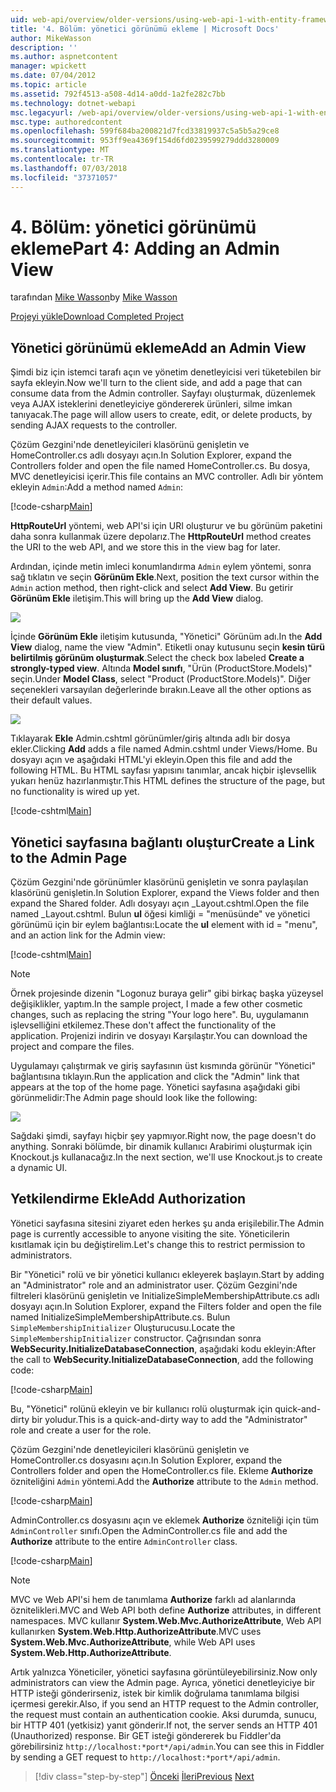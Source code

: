 ```yaml
---
uid: web-api/overview/older-versions/using-web-api-1-with-entity-framework-5/using-web-api-with-entity-framework-part-4
title: '4. Bölüm: yönetici görünümü ekleme | Microsoft Docs'
author: MikeWasson
description: ''
ms.author: aspnetcontent
manager: wpickett
ms.date: 07/04/2012
ms.topic: article
ms.assetid: 792f4513-a508-4d14-a0dd-1a2fe282c7bb
ms.technology: dotnet-webapi
msc.legacyurl: /web-api/overview/older-versions/using-web-api-1-with-entity-framework-5/using-web-api-with-entity-framework-part-4
msc.type: authoredcontent
ms.openlocfilehash: 599f684ba200821d7fcd33819937c5a5b5a29ce8
ms.sourcegitcommit: 953ff9ea4369f154d6fd0239599279ddd3280009
ms.translationtype: MT
ms.contentlocale: tr-TR
ms.lasthandoff: 07/03/2018
ms.locfileid: "37371057"
---
```

<a name="part-4-adding-an-admin-view"></a><span data-ttu-id="ae1e9-102">4. Bölüm: yönetici görünümü ekleme</span><span class="sxs-lookup"><span data-stu-id="ae1e9-102">Part 4: Adding an Admin View</span></span>
====================
<span data-ttu-id="ae1e9-103">tarafından [Mike Wasson](https://github.com/MikeWasson)</span><span class="sxs-lookup"><span data-stu-id="ae1e9-103">by [Mike Wasson](https://github.com/MikeWasson)</span></span>

[<span data-ttu-id="ae1e9-104">Projeyi yükle</span><span class="sxs-lookup"><span data-stu-id="ae1e9-104">Download Completed Project</span></span>](http://code.msdn.microsoft.com/ASP-NET-Web-API-with-afa30545)

## <a name="add-an-admin-view"></a><span data-ttu-id="ae1e9-105">Yönetici görünümü ekleme</span><span class="sxs-lookup"><span data-stu-id="ae1e9-105">Add an Admin View</span></span>

<span data-ttu-id="ae1e9-106">Şimdi biz için istemci tarafı açın ve yönetim denetleyicisi veri tüketebilen bir sayfa ekleyin.</span><span class="sxs-lookup"><span data-stu-id="ae1e9-106">Now we'll turn to the client side, and add a page that can consume data from the Admin controller.</span></span> <span data-ttu-id="ae1e9-107">Sayfayı oluşturmak, düzenlemek veya AJAX isteklerini denetleyiciye göndererek ürünleri, silme imkan tanıyacak.</span><span class="sxs-lookup"><span data-stu-id="ae1e9-107">The page will allow users to create, edit, or delete products, by sending AJAX requests to the controller.</span></span>

<span data-ttu-id="ae1e9-108">Çözüm Gezgini'nde denetleyicileri klasörünü genişletin ve HomeController.cs adlı dosyayı açın.</span><span class="sxs-lookup"><span data-stu-id="ae1e9-108">In Solution Explorer, expand the Controllers folder and open the file named HomeController.cs.</span></span> <span data-ttu-id="ae1e9-109">Bu dosya, MVC denetleyicisi içerir.</span><span class="sxs-lookup"><span data-stu-id="ae1e9-109">This file contains an MVC controller.</span></span> <span data-ttu-id="ae1e9-110">Adlı bir yöntem ekleyin `Admin`:</span><span class="sxs-lookup"><span data-stu-id="ae1e9-110">Add a method named `Admin`:</span></span>

[!code-csharp[Main](using-web-api-with-entity-framework-part-4/samples/sample1.cs)]

<span data-ttu-id="ae1e9-111">**HttpRouteUrl** yöntemi, web API'si için URI oluşturur ve bu görünüm paketini daha sonra kullanmak üzere depolarız.</span><span class="sxs-lookup"><span data-stu-id="ae1e9-111">The **HttpRouteUrl** method creates the URI to the web API, and we store this in the view bag for later.</span></span>

<span data-ttu-id="ae1e9-112">Ardından, içinde metin imleci konumlandırma `Admin` eylem yöntemi, sonra sağ tıklatın ve seçin **Görünüm Ekle**.</span><span class="sxs-lookup"><span data-stu-id="ae1e9-112">Next, position the text cursor within the `Admin` action method, then right-click and select **Add View**.</span></span> <span data-ttu-id="ae1e9-113">Bu getirir **Görünüm Ekle** iletişim.</span><span class="sxs-lookup"><span data-stu-id="ae1e9-113">This will bring up the **Add View** dialog.</span></span>

![](using-web-api-with-entity-framework-part-4/_static/image1.png)

<span data-ttu-id="ae1e9-114">İçinde **Görünüm Ekle** iletişim kutusunda, "Yönetici" Görünüm adı.</span><span class="sxs-lookup"><span data-stu-id="ae1e9-114">In the **Add View** dialog, name the view "Admin".</span></span> <span data-ttu-id="ae1e9-115">Etiketli onay kutusunu seçin **kesin türü belirtilmiş görünüm oluşturmak**.</span><span class="sxs-lookup"><span data-stu-id="ae1e9-115">Select the check box labeled **Create a strongly-typed view**.</span></span> <span data-ttu-id="ae1e9-116">Altında **Model sınıfı**, "Ürün (ProductStore.Models)" seçin.</span><span class="sxs-lookup"><span data-stu-id="ae1e9-116">Under **Model Class**, select "Product (ProductStore.Models)".</span></span> <span data-ttu-id="ae1e9-117">Diğer seçenekleri varsayılan değerlerinde bırakın.</span><span class="sxs-lookup"><span data-stu-id="ae1e9-117">Leave all the other options as their default values.</span></span>

![](using-web-api-with-entity-framework-part-4/_static/image2.png)

<span data-ttu-id="ae1e9-118">Tıklayarak **Ekle** Admin.cshtml görünümler/giriş altında adlı bir dosya ekler.</span><span class="sxs-lookup"><span data-stu-id="ae1e9-118">Clicking **Add** adds a file named Admin.cshtml under Views/Home.</span></span> <span data-ttu-id="ae1e9-119">Bu dosyayı açın ve aşağıdaki HTML'yi ekleyin.</span><span class="sxs-lookup"><span data-stu-id="ae1e9-119">Open this file and add the following HTML.</span></span> <span data-ttu-id="ae1e9-120">Bu HTML sayfası yapısını tanımlar, ancak hiçbir işlevsellik yukarı henüz hazırlanmıştır.</span><span class="sxs-lookup"><span data-stu-id="ae1e9-120">This HTML defines the structure of the page, but no functionality is wired up yet.</span></span>

[!code-cshtml[Main](using-web-api-with-entity-framework-part-4/samples/sample2.cshtml)]

## <a name="create-a-link-to-the-admin-page"></a><span data-ttu-id="ae1e9-121">Yönetici sayfasına bağlantı oluştur</span><span class="sxs-lookup"><span data-stu-id="ae1e9-121">Create a Link to the Admin Page</span></span>

<span data-ttu-id="ae1e9-122">Çözüm Gezgini'nde görünümler klasörünü genişletin ve sonra paylaşılan klasörünü genişletin.</span><span class="sxs-lookup"><span data-stu-id="ae1e9-122">In Solution Explorer, expand the Views folder and then expand the Shared folder.</span></span> <span data-ttu-id="ae1e9-123">Adlı dosyayı açın \_Layout.cshtml.</span><span class="sxs-lookup"><span data-stu-id="ae1e9-123">Open the file named \_Layout.cshtml.</span></span> <span data-ttu-id="ae1e9-124">Bulun **ul** öğesi kimliği = "menüsünde" ve yönetici görünümü için bir eylem bağlantısı:</span><span class="sxs-lookup"><span data-stu-id="ae1e9-124">Locate the **ul** element with id = "menu", and an action link for the Admin view:</span></span>

[!code-cshtml[Main](using-web-api-with-entity-framework-part-4/samples/sample3.cshtml)]

> [!NOTE]
> <span data-ttu-id="ae1e9-125">Örnek projesinde dizenin "Logonuz buraya gelir" gibi birkaç başka yüzeysel değişiklikler, yaptım.</span><span class="sxs-lookup"><span data-stu-id="ae1e9-125">In the sample project, I made a few other cosmetic changes, such as replacing the string "Your logo here".</span></span> <span data-ttu-id="ae1e9-126">Bu, uygulamanın işlevselliğini etkilemez.</span><span class="sxs-lookup"><span data-stu-id="ae1e9-126">These don't affect the functionality of the application.</span></span> <span data-ttu-id="ae1e9-127">Projenizi indirin ve dosyayı Karşılaştır.</span><span class="sxs-lookup"><span data-stu-id="ae1e9-127">You can download the project and compare the files.</span></span>


<span data-ttu-id="ae1e9-128">Uygulamayı çalıştırmak ve giriş sayfasının üst kısmında görünür "Yönetici" bağlantısına tıklayın.</span><span class="sxs-lookup"><span data-stu-id="ae1e9-128">Run the application and click the "Admin" link that appears at the top of the home page.</span></span> <span data-ttu-id="ae1e9-129">Yönetici sayfasına aşağıdaki gibi görünmelidir:</span><span class="sxs-lookup"><span data-stu-id="ae1e9-129">The Admin page should look like the following:</span></span>

![](using-web-api-with-entity-framework-part-4/_static/image3.png)

<span data-ttu-id="ae1e9-130">Sağdaki şimdi, sayfayı hiçbir şey yapmıyor.</span><span class="sxs-lookup"><span data-stu-id="ae1e9-130">Right now, the page doesn't do anything.</span></span> <span data-ttu-id="ae1e9-131">Sonraki bölümde, bir dinamik kullanıcı Arabirimi oluşturmak için Knockout.js kullanacağız.</span><span class="sxs-lookup"><span data-stu-id="ae1e9-131">In the next section, we'll use Knockout.js to create a dynamic UI.</span></span>

## <a name="add-authorization"></a><span data-ttu-id="ae1e9-132">Yetkilendirme Ekle</span><span class="sxs-lookup"><span data-stu-id="ae1e9-132">Add Authorization</span></span>

<span data-ttu-id="ae1e9-133">Yönetici sayfasına sitesini ziyaret eden herkes şu anda erişilebilir.</span><span class="sxs-lookup"><span data-stu-id="ae1e9-133">The Admin page is currently accessible to anyone visiting the site.</span></span> <span data-ttu-id="ae1e9-134">Yöneticilerin kısıtlamak için bu değiştirelim.</span><span class="sxs-lookup"><span data-stu-id="ae1e9-134">Let's change this to restrict permission to administrators.</span></span>

<span data-ttu-id="ae1e9-135">Bir "Yönetici" rolü ve bir yönetici kullanıcı ekleyerek başlayın.</span><span class="sxs-lookup"><span data-stu-id="ae1e9-135">Start by adding an "Administrator" role and an administrator user.</span></span> <span data-ttu-id="ae1e9-136">Çözüm Gezgini'nde filtreleri klasörünü genişletin ve InitializeSimpleMembershipAttribute.cs adlı dosyayı açın.</span><span class="sxs-lookup"><span data-stu-id="ae1e9-136">In Solution Explorer, expand the Filters folder and open the file named InitializeSimpleMembershipAttribute.cs.</span></span> <span data-ttu-id="ae1e9-137">Bulun `SimpleMembershipInitializer` Oluşturucusu.</span><span class="sxs-lookup"><span data-stu-id="ae1e9-137">Locate the `SimpleMembershipInitializer` constructor.</span></span> <span data-ttu-id="ae1e9-138">Çağrısından sonra **WebSecurity.InitializeDatabaseConnection**, aşağıdaki kodu ekleyin:</span><span class="sxs-lookup"><span data-stu-id="ae1e9-138">After the call to **WebSecurity.InitializeDatabaseConnection**, add the following code:</span></span>

[!code-csharp[Main](using-web-api-with-entity-framework-part-4/samples/sample4.cs)]

<span data-ttu-id="ae1e9-139">Bu, "Yönetici" rolünü ekleyin ve bir kullanıcı rolü oluşturmak için quick-and-dirty bir yoludur.</span><span class="sxs-lookup"><span data-stu-id="ae1e9-139">This is a quick-and-dirty way to add the "Administrator" role and create a user for the role.</span></span>

<span data-ttu-id="ae1e9-140">Çözüm Gezgini'nde denetleyicileri klasörünü genişletin ve HomeController.cs dosyasını açın.</span><span class="sxs-lookup"><span data-stu-id="ae1e9-140">In Solution Explorer, expand the Controllers folder and open the HomeController.cs file.</span></span> <span data-ttu-id="ae1e9-141">Ekleme **Authorize** özniteliğini `Admin` yöntemi.</span><span class="sxs-lookup"><span data-stu-id="ae1e9-141">Add the **Authorize** attribute to the `Admin` method.</span></span>

[!code-csharp[Main](using-web-api-with-entity-framework-part-4/samples/sample5.cs)]

<span data-ttu-id="ae1e9-142">AdminController.cs dosyasını açın ve eklemek **Authorize** özniteliği için tüm `AdminController` sınıfı.</span><span class="sxs-lookup"><span data-stu-id="ae1e9-142">Open the AdminController.cs file and add the **Authorize** attribute to the entire `AdminController` class.</span></span>

[!code-csharp[Main](using-web-api-with-entity-framework-part-4/samples/sample6.cs)]

> [!NOTE]
> <span data-ttu-id="ae1e9-143">MVC ve Web API'si hem de tanımlama **Authorize** farklı ad alanlarında öznitelikleri.</span><span class="sxs-lookup"><span data-stu-id="ae1e9-143">MVC and Web API both define **Authorize** attributes, in different namespaces.</span></span> <span data-ttu-id="ae1e9-144">MVC kullanır **System.Web.Mvc.AuthorizeAttribute**, Web API kullanırken **System.Web.Http.AuthorizeAttribute**.</span><span class="sxs-lookup"><span data-stu-id="ae1e9-144">MVC uses **System.Web.Mvc.AuthorizeAttribute**, while Web API uses **System.Web.Http.AuthorizeAttribute**.</span></span>


<span data-ttu-id="ae1e9-145">Artık yalnızca Yöneticiler, yönetici sayfasına görüntüleyebilirsiniz.</span><span class="sxs-lookup"><span data-stu-id="ae1e9-145">Now only administrators can view the Admin page.</span></span> <span data-ttu-id="ae1e9-146">Ayrıca, yönetici denetleyiciye bir HTTP isteği gönderirseniz, istek bir kimlik doğrulama tanımlama bilgisi içermesi gerekir.</span><span class="sxs-lookup"><span data-stu-id="ae1e9-146">Also, if you send an HTTP request to the Admin controller, the request must contain an authentication cookie.</span></span> <span data-ttu-id="ae1e9-147">Aksi durumda, sunucu, bir HTTP 401 (yetkisiz) yanıt gönderir.</span><span class="sxs-lookup"><span data-stu-id="ae1e9-147">If not, the server sends an HTTP 401 (Unauthorized) response.</span></span> <span data-ttu-id="ae1e9-148">Bir GET isteği göndererek bu Fiddler'da görebilirsiniz `http://localhost:*port*/api/admin`.</span><span class="sxs-lookup"><span data-stu-id="ae1e9-148">You can see this in Fiddler by sending a GET request to `http://localhost:*port*/api/admin`.</span></span>

> [!div class="step-by-step"]
> <span data-ttu-id="ae1e9-149">[Önceki](using-web-api-with-entity-framework-part-3.md)
> [İleri](using-web-api-with-entity-framework-part-5.md)</span><span class="sxs-lookup"><span data-stu-id="ae1e9-149">[Previous](using-web-api-with-entity-framework-part-3.md)
[Next](using-web-api-with-entity-framework-part-5.md)</span></span>
